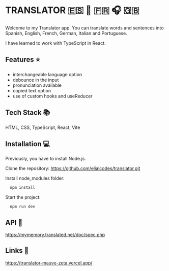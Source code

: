 # TRANSLATOR :es: 📝 🇫🇷 🎧 🇬🇧 

Welcome to my Translator app. You can translate words and sentences into Spanish, English, French, German, Italian and Portuguese.

I have learned to work with TypeScript in React.

## Features :star:

- interchangeable language option
- debounce in the input
- pronunciation available
- copied text option
- use of custom hooks and useReducer 

## Tech Stack 📚

HTML, CSS, TypeScript, React, Vite

## Installation 💻

Previously, you have to install Node.js.

Clone the repository: https://github.com/elialcodes/translator.git

Install node_modules folder:

```bash
  npm install
```

Start the project:

```bash
  npm run dev
```

## API 🔗
https://mymemory.translated.net/doc/spec.php

## Links 🔗

https://translator-mauve-zeta.vercel.app/
